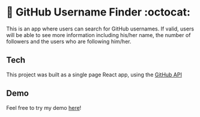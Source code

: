 # :mag_right: GitHub Username Finder :octocat:	

This is an app where users can search for GitHub usernames. If valid, users will be able to see more information including his/her name, the number of followers and the users who are following him/her. 

## Tech

This project was built as a single page React app, using the [GitHub API](https://docs.github.com/en/rest) 


## Demo
Feel free to try my demo [here](https://main.d1wrl2f96awmgl.amplifyapp.com/)!

